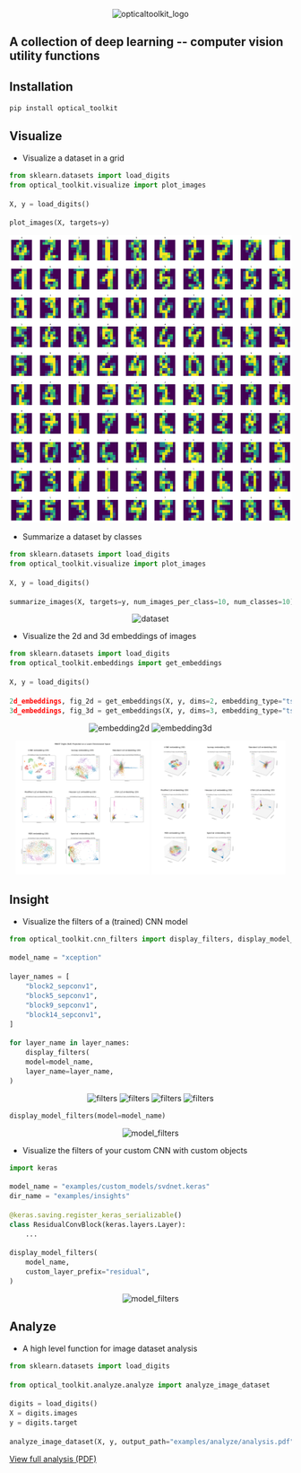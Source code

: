 <p align="center" width="75%">
  <img src="examples/logo.png" alt="opticaltoolkit_logo"/>
</p>

## A collection of deep learning -- computer vision utility functions

## Installation

``` bash
pip install optical_toolkit
```

## Visualize

- Visualize a dataset in a grid
```python
from sklearn.datasets import load_digits
from optical_toolkit.visualize import plot_images

X, y = load_digits()

plot_images(X, targets=y)
```
<p align="center" width="100%">
  <img src="examples/visualizations/test_sklearn_digits.png" alt="dataset"/>
</p>

- Summarize a dataset by classes
 ```python
from sklearn.datasets import load_digits
from optical_toolkit.visualize import plot_images

X, y = load_digits()

summarize_images(X, targets=y, num_images_per_class=10, num_classes=10)
```
<p align="center" width="100%">
    <img src="examples/visualizations/test_summarize_images.png" alt="dataset"/>
</p>


- Visualize the 2d and 3d embeddings of images
 ```python
from sklearn.datasets import load_digits
from optical_toolkit.embeddings import get_embeddings

X, y = load_digits()

2d_embeddings, fig_2d = get_embeddings(X, y, dims=2, embedding_type="tsne", return_plot=True)
3d_embeddings, fig_3d = get_embeddings(X, y, dims=3, embedding_type="tsne", return_plot=True)
```
<p align="center" width="100%">
  <img src="examples/embeddings/2d_TSNE_embedding.png" alt="embedding2d" width="47.5%"/>
  <img src="examples/embeddings/3d_TSNE_embedding.png" alt="embedding3d" width="47.5%"/>
</p>
<p align="center" width="100%">
  <img src="examples/2d_embedding_comparison.png" alt="embedding2d_comp" width="47.5%"/>
  <img src="examples/3d_embedding_comparison.png" alt="embedding3d_comp" width="47.5%"/>
</p>

## Insight
- Visualize the filters of a (trained) CNN model
 ```python
from optical_toolkit.cnn_filters import display_filters, display_model_filters

model_name = "xception"

layer_names = [
     "block2_sepconv1",
     "block5_sepconv1",
     "block9_sepconv1",
     "block14_sepconv1",
]

 for layer_name in layer_names:
     display_filters(
     model=model_name,
     layer_name=layer_name,
 )
```
<p align="center" width="100%">
    <img src="examples/insights/block2_sepconv1_layer_filters.png" alt="filters" width="47.5%"/>
    <img src="examples/insights/block5_sepconv1_layer_filters.png" alt="filters" width="47.5%"/>
    <img src="examples/insights/block9_sepconv1_layer_filters.png" alt="filters" width="47.5%"/>
    <img src="examples/insights/block14_sepconv1_layer_filters.png" alt="filters" width="47.5%"/>
</p>

```python
display_model_filters(model=model_name)
```
<p align="center" width="100%">
    <img src="examples/insights/xception_filters.png" alt="model_filters"/>
</p>

- Visualize the filters of your custom CNN with custom objects
```python
import keras

model_name = "examples/custom_models/svdnet.keras"
dir_name = "examples/insights"

@keras.saving.register_keras_serializable()
class ResidualConvBlock(keras.layers.Layer):
    ...

display_model_filters(
    model_name,
    custom_layer_prefix="residual",
)
```
<p align="center" width="100%">
    <img src="examples/insights/svdnet_filters.png" alt="model_filters"/>
</p>

## Analyze
- A high level function for image dataset analysis
```python
from sklearn.datasets import load_digits

from optical_toolkit.analyze.analyze import analyze_image_dataset

digits = load_digits()
X = digits.images
y = digits.target

analyze_image_dataset(X, y, output_path="examples/analyze/analysis.pdf")
```
[View full analysis (PDF)](examples/analyze/analysis.pdf)


